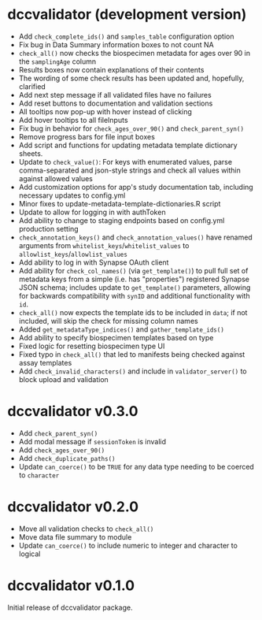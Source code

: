 # dccvalidator (development version)

- Add `check_complete_ids()` and `samples_table` configuration option
- Fix bug in Data Summary information boxes to not count NA
- `check_all()` now checks the biospecimen metadata for ages over 90 in the
  `samplingAge` column
- Results boxes now contain explanations of their contents
- The wording of some check results has been updated and, hopefully, clarified
- Add next step message if all validated files have no failures
- Add reset buttons to documentation and validation sections
- All tooltips now pop-up with hover instead of clicking
- Add hover tooltips to all fileInputs
- Fix bug in behavior for `check_ages_over_90()` and `check_parent_syn()`
- Remove progress bars for file input boxes
- Add script and functions for updating metadata template dictionary sheets.
- Update to `check_value()`: For keys with enumerated values, parse comma-separated and json-style strings and check all values within against allowed values
- Add customization options for app's study documentation tab, including necessary updates to config.yml
- Minor fixes to update-metadata-template-dictionaries.R script
- Update to allow for logging in with authToken
- Add ability to change to staging endpoints based on config.yml production setting
- `check_annotation_keys()` and `check_annotation_values()` have renamed
  arguments from `whitelist_keys`/`whitelist_values` to
  `allowlist_keys`/`allowlist_values`
- Add ability to log in with Synapse OAuth client
- Add ability for `check_col_names()` (via `get_template()`) to pull full set of metadata keys from a simple (i.e. has "properties") registered Synapse JSON schema; includes update to `get_template()` parameters, allowing for backwards compatibility with `synID` and additional functionality with `id`.
- `check_all()` now expects the template ids to be included in `data`; if not included, will skip the check for missing column names
- Added `get_metadataType_indices()` and `gather_template_ids()`
- Add ability to specify biospecimen templates based on type
- Fixed logic for resetting biospecimen type UI
- Fixed typo in `check_all()` that led to manifests being checked against assay templates
- Add `check_invalid_characters()` and include in `validator_server()` to block upload and validation

# dccvalidator v0.3.0

- Add `check_parent_syn()`
- Add modal message if `sessionToken` is invalid
- Add `check_ages_over_90()`
- Add `check_duplicate_paths()`
- Update `can_coerce()` to be `TRUE` for any data type needing to be coerced to `character`

# dccvalidator v0.2.0

- Move all validation checks to `check_all()`
- Move data file summary to module
- Update `can_coerce()` to include numeric to integer and character to logical

# dccvalidator v0.1.0

Initial release of dccvalidator package.
